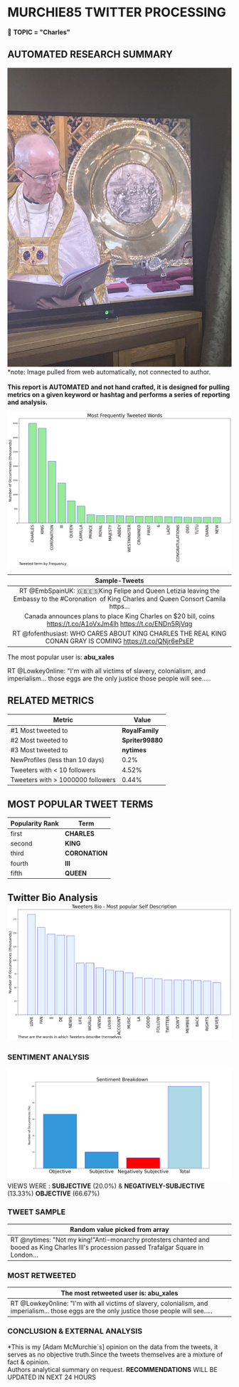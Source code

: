 # MURCHIE85 TWITTER PROCESSING 
&#x1F34E; **TOPIC = "Charles"**

## AUTOMATED RESEARCH SUMMARY

![image](assets/2023-05-06hashtagImage.png)*note: Image pulled from web automatically, not connected to author.
<br></br>
<b> This report is AUTOMATED and not hand crafted, it is designed for pulling metrics on a given keyword or hashtag and performs a series of reporting and analysis.</b>



![image](assets/2023-05-06TWEETS.png)



|                **Sample-Tweets**        |
| :-------------: |
| RT @EmbSpainUK: 🇬🇧🇪🇸King Felipe and Queen Letizia leaving the Embassy to the #Coronation  of King Charles and Queen Consort Camila  https… |
| Canada announces plans to place King Charles on $20 bill, coins https://t.co/A1oVxJm4lh https://t.co/ENDn5RjVqg |
| RT @fofenthusiast: WHO CARES ABOUT KING CHARLES THE REAL KING CONAN GRAY IS COMING https://t.co/QNjr6ePsEP |

The most popular user is: **abu_xales**
<div class="alert alert-block alert-danger"> RT @Lowkey0nline: "I'm with all victims of slavery, colonialism, and imperialism... those eggs are the only justice those people will see..…</div>

## RELATED METRICS<br>
| Metric | Value |
| ------------- | ------------- |
| #1 Most tweeted to  | **RoyalFamily** |
| #2 Most tweeted to  | **Spriter99880** |
| #3 Most tweeted to  | **nytimes** |
| NewProfiles (less than 10 days) | 0.2%  |
| Tweeters with < 10 followers  | 4.52%|
| Tweeters with > 1000000 followers  | 0.44%  |



## MOST POPULAR TWEET TERMS 


| Popularity Rank  | Term |
| ------------- | ------------- |
| first  | **CHARLES**  |
| second  | **KING**  |
| third  | **CORONATION** |
| fourth  | **III**  |
| fifth  | **QUEEN**  |


## Twitter Bio Analysis![image](assets/2023-05-06BIO.png)
### SENTIMENT ANALYSIS
![image](assets/2023-05-06sentiment.png)
VIEWS WERE : **SUBJECTIVE**  (20.0%) & **NEGATIVELY-SUBJECTIVE** (13.33%) **OBJECTIVE** (66.67%)

### TWEET SAMPLE 
| Random value picked from array |
| ------------- |
|RT @nytimes: "Not my king!"Anti-monarchy protesters chanted and booed as King Charles III's procession passed Trafalgar Square in London… |

### MOST RETWEETED 

| The most retweeted user is: **abu_xales**  |
| ------------- |
| RT @Lowkey0nline: "I'm with all victims of slavery, colonialism, and imperialism... those eggs are the only justice those people will see..… |

### CONCLUSION & EXTERNAL ANALYSIS

*This is my [Adam McMurchie`s] opinion on the data from the tweets, it serves as no objective truth.Since the tweets themselves are a mixture of fact & opinion.<br>
Authors analytical summary on request.
**RECOMMENDATIONS** WILL BE UPDATED IN NEXT  24 HOURS <br>